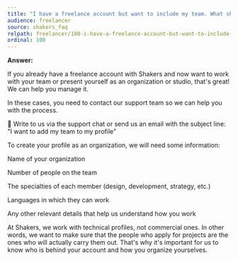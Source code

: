 ```yaml
---
title: "I have a freelance account but want to include my team. What should I do?"
audience: freelancer
source: shakers_faq
relpath: freelancer/100-i-have-a-freelance-account-but-want-to-include-my-team-what-should-i-do.md
ordinal: 100
---
```


**Answer:**

If you already have a freelance account with Shakers and now want to work with your team or present yourself as an organization or studio, that's great! We can help you manage it.


In these cases, you need to contact our support team so we can help you with the process.

📩 Write to us via the support chat or send us an email with the subject line:
"I want to add my team to my profile"

To create your profile as an organization, we will need some information:

Name of your organization

Number of people on the team

The specialties of each member (design, development, strategy, etc.)

Languages in which they can work

Any other relevant details that help us understand how you work

At Shakers, we work with technical profiles, not commercial ones. In other words, we want to make sure that the people who apply for projects are the ones who will actually carry them out.
That's why it's important for us to know who is behind your account and how you organize yourselves.
